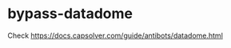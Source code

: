 # bypass-datadome
Check https://docs.capsolver.com/guide/antibots/datadome.html
                                        